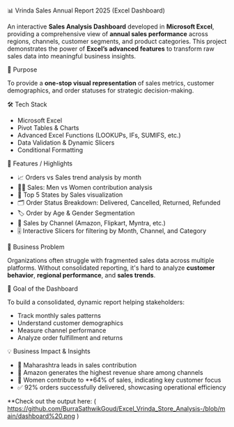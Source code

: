 
📊 Vrinda Sales Annual Report 2025 (Excel Dashboard)

An interactive **Sales Analysis Dashboard** developed in **Microsoft Excel**, providing a comprehensive view of **annual sales performance** across regions, channels, customer segments, and product categories. This project demonstrates the power of **Excel’s advanced features** to transform raw sales data into meaningful business insights.

🎯 Purpose

To provide a **one-stop visual representation** of sales metrics, customer demographics, and order statuses for strategic decision-making.

🛠️ Tech Stack

* Microsoft Excel
* Pivot Tables & Charts
* Advanced Excel Functions (LOOKUPs, IFs, SUMIFS, etc.)
* Data Validation & Dynamic Slicers
* Conditional Formatting

📂 Features / Highlights

* 📈 Orders vs Sales trend analysis by month
* 👩‍💼 Sales: Men vs Women contribution analysis
* 📍 Top 5 States by Sales visualization
* 🗂️ Order Status Breakdown: Delivered, Cancelled, Returned, Refunded
* 🏷️ Order by Age & Gender Segmentation
* 🛒 Sales by Channel (Amazon, Flipkart, Myntra, etc.)
* 🎚️ Interactive Slicers for filtering by Month, Channel, and Category

🛒 Business Problem

Organizations often struggle with fragmented sales data across multiple platforms. Without consolidated reporting, it's hard to analyze **customer behavior**, **regional performance**, and **sales trends**.

🎯 Goal of the Dashboard

To build a consolidated, dynamic report helping stakeholders:

* Track monthly sales patterns
* Understand customer demographics
* Measure channel performance
* Analyze order fulfillment and returns

💡 Business Impact & Insights

* 📍 Maharashtra leads in sales contribution
* 🛒 Amazon generates the highest revenue share among channels
* 👩 Women contribute to **64% of sales, indicating key customer focus
* ✅ 92% orders successfully delivered, showcasing operational efficiency


**Check out the output here: ( https://github.com/BurraSathwikGoud/Excel_Vrinda_Store_Analysis-/blob/main/dashboard%20.png )
